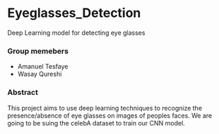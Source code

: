 # Eyeglasses_Detection
Deep Learning model for detecting eye glasses

### Group memebers 
- Amanuel Tesfaye 
- Wasay Qureshi

### Abstract 
This project aims to use deep learning techniques to recognize the presence/absence of eye glasses on images of peoples faces. We are going to be suing the celebA dataset to train our CNN model. 


